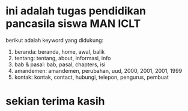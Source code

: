 # ini adalah tugas pendidikan pancasila siswa MAN ICLT
berikut adalah keyword yang didukung:
1. beranda: beranda, home, awal, balik
2. tentang: tentang, about, informasi, info
3. bab & pasal: bab, pasal, chapters, isi
4. amandemen: amandemen, perubahan, uud, 2000, 2001, 2001, 1999
5. kontak: kontak, contact, hubungi, telepon, pengurus, pembuat
# sekian terima kasih
